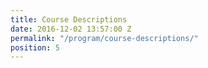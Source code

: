 ```yaml
---
title: Course Descriptions
date: 2016-12-02 13:57:00 Z
permalink: "/program/course-descriptions/"
position: 5
---
```


